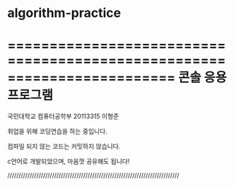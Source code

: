 # algorithm-practice

﻿========================================================================
    콘솔 응용 프로그램
========================================================================

국민대학교 컴퓨터공학부 20113315 이형준

취업을 위해 코딩연습을 하는 중입니다.


컴파일 되지 않는 코드는 커밋하지 않습니다.

c언어로 개발되었으며, 마음껏 공유해도 됩니다!


/////////////////////////////////////////////////////////////////////////////
